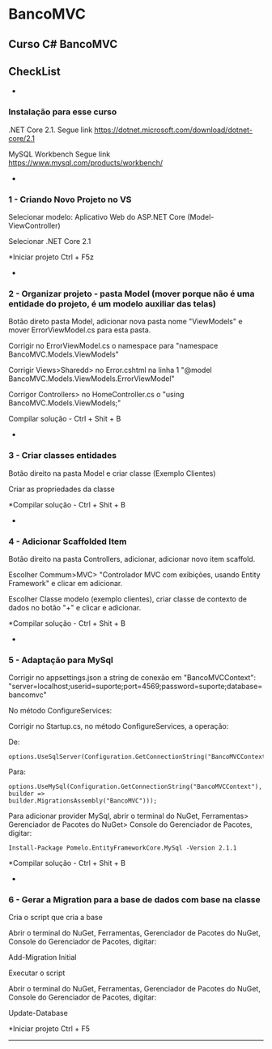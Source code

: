 # BancoMVC
## Curso C# BancoMVC 



## CheckList

*   
### Instalação para esse curso

.NET Core 2.1. Segue link
https://dotnet.microsoft.com/download/dotnet-core/2.1

MySQL Workbench Segue link
https://www.mysql.com/products/workbench/


* 
### 1 - Criando Novo Projeto no VS

Selecionar modelo: Aplicativo Web do ASP.NET Core (Model-ViewController)

Selecionar .NET Core 2.1

*Iniciar projeto Ctrl + F5z

* 
### 2 -  Organizar projeto - pasta Model (mover porque não é uma entidade do projeto, é um modelo auxiliar das telas)

Botão direto pasta Model, adicionar nova pasta nome "ViewModels" e mover ErrorViewModel.cs para esta pasta.

Corrigir no ErrorViewModel.cs o namespace para "namespace BancoMVC.Models.ViewModels"

Corrigir Views>Sharedd> no Error.cshtml na linha 1 "@model BancoMVC.Models.ViewModels.ErrorViewModel"

Corrigor Controllers> no HomeController.cs o "using BancoMVC.Models.ViewModels;"

Compilar solução - Ctrl + Shit + B 

* 
### 3 - Criar classes entidades

Botão direito na pasta Model e criar classe (Exemplo Clientes)

Criar as propriedades da classe

*Compilar solução - Ctrl + Shit + B

* 
### 4 - Adicionar Scaffolded Item

Botão direito na pasta Controllers, adicionar, adicionar novo item scaffold.

Escolher Commum>MVC> "Controlador MVC com exibições, usando Entity Framework" e clicar em adicionar. 

Escolher Classe modelo (exemplo clientes), criar classe de contexto de dados no botão "+" e clicar e adicionar.

*Compilar solução - Ctrl + Shit + B 

* 
### 5 - Adaptação para MySql 

Corrigir no appsettings.json a string de conexão em "BancoMVCContext": "server=localhost;userid=suporte;port=4569;password=suporte;database=bancomvc"

No método ConfigureServices:

Corrigir no Startup.cs, no método ConfigureServices, a operação:

De:

	options.UseSqlServer(Configuration.GetConnectionString("BancoMVCContext")));
	
Para:

	options.UseMySql(Configuration.GetConnectionString("BancoMVCContext"), builder =>
	builder.MigrationsAssembly("BancoMVC")));
	
	
Para adicionar provider MySql, abrir o terminal do NuGet, Ferramentas> Gerenciador de Pacotes do NuGet> Console do Gerenciador de Pacotes, digitar:

	Install-Package Pomelo.EntityFrameworkCore.MySql -Version 2.1.1
	
*Compilar solução - Ctrl + Shit + B 

* 
### 6 - Gerar a Migration para a base de dados com base na classe

Cria o script que cria a base

Abrir o terminal do NuGet, Ferramentas, Gerenciador de Pacotes do NuGet, Console do Gerenciador de Pacotes, digitar:

Add-Migration Initial

Executar o script

Abrir o terminal do NuGet, Ferramentas, Gerenciador de Pacotes do NuGet, Console do Gerenciador de Pacotes, digitar:

Update-Database

*Iniciar projeto Ctrl + F5
***

